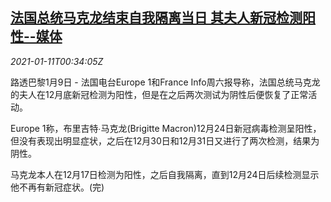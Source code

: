 <!--1610326522000-->
[法国总统马克龙结束自我隔离当日 其夫人新冠检测阳性--媒体](https://cn.reuters.com/article/macron-wife-postive-covid19-0109-sat-idCNKBS29G014)
------

<div><i>2021-01-11T00:34:05Z</i></div><p>路透巴黎1月9日 - 法国电台Europe 1和France Info周六报导称，法国总统马克龙的夫人在12月底新冠检测为阳性，但是在之后两次测试为阴性后便恢复了正常活动。</p><p>Europe 1称，布里吉特∙马克龙(Brigitte Macron)12月24日新冠病毒检测呈阳性，但没有表现出明显症状，之后在12月30日和12月31日又进行了两次检测，结果为阴性。</p><p>马克龙本人在12月17日检测为阳性，之后自我隔离，直到12月24日后续检测显示他不再有新冠症状。(完)</p>
